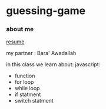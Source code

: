 # guessing-game
### about me 
[resume](https://docs.google.com/document/d/1m2LBG38Bav6yj5rsXSYiJ1NMjZ4Pa_xwgpPBFLqaDcM/edit)

my partner : Bara' Awadallah

in this class we learn about:
javascript:
* function 
* for loop
* while loop
* if statment
* switch statment
